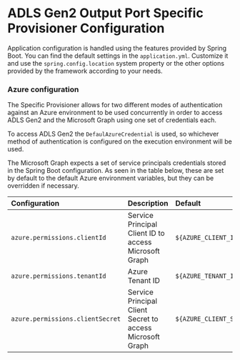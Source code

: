 # ADLS Gen2 Output Port Specific Provisioner Configuration

Application configuration is handled using the features provided by Spring Boot. You can find the default settings in the `application.yml`. Customize it and use the `spring.config.location` system property or the other options provided by the framework according to your needs.

### Azure configuration

The Specific Provisioner allows for two different modes of authentication against an Azure environment to be used concurrently in order to access ADLS Gen2 and the Microsoft Graph using one set of credentials each.

To access ADLS Gen2 the `DefaulAzureCredential` is used, so whichever method of authentication is configured on the execution environment will be used.

The Microsoft Graph expects a set of service principals credentials stored in the Spring Boot configuration. As seen in the table below, these are set by default to the default Azure environment variables, but they can be overridden if necessary.

| Configuration                    | Description                                               | Default                  |
|:---------------------------------|:----------------------------------------------------------|:-------------------------|
| `azure.permissions.clientId`     | Service Principal Client ID to access Microsoft Graph     | `${AZURE_CLIENT_ID}`     |
| `azure.permissions.tenantId`     | Azure Tenant ID                                           | `${AZURE_TENANT_ID}`     |
| `azure.permissions.clientSecret` | Service Principal Client Secret to access Microsoft Graph | `${AZURE_CLIENT_SECRET}` |
